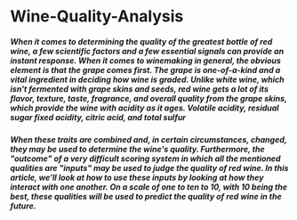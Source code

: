 # Wine-Quality-Analysis

##### When it comes to determining the quality of the greatest bottle of red wine, a few scientific factors and a few essential signals can provide an instant response. When it comes to winemaking in general, the obvious element is that the grape comes first. The grape is one-of-a-kind and a vital ingredient in deciding how wine is graded. Unlike white wine, which isn't fermented with grape skins and seeds, red wine gets a lot of its flavor, texture, taste, fragrance, and overall quality from the grape skins, which provide the wine with acidity as it ages. Volatile acidity, residual sugar fixed acidity, citric acid, and total sulfur

##### When these traits are combined and, in certain circumstances, changed, they may be used to determine the wine's quality. Furthermore, the "outcome" of a very difficult scoring system in which all the mentioned qualities are "inputs" may be used to judge the quality of red wine. In this article, we'll look at how to use these inputs by looking at how they interact with one another. On a scale of one to ten to 10, with 10 being the best, these qualities will be used to predict the quality of red wine in the future.
